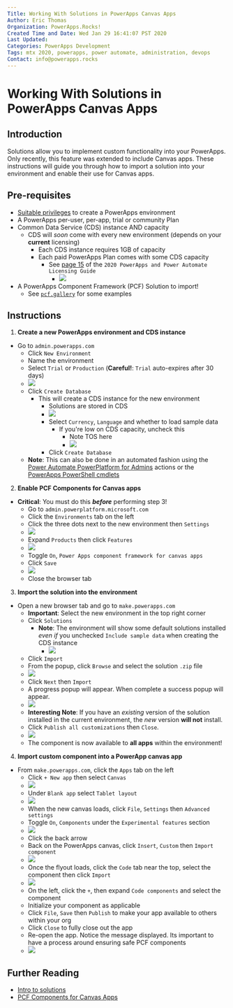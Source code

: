 ```yaml
---
Title: Working With Solutions in PowerApps Canvas Apps
Author: Eric Thomas
Organization: PowerApps.Rocks!
Created Time and Date: Wed Jan 29 16:41:07 PST 2020
Last Updated: 
Categories: PowerApps Development
Tags: mtx 2020, powerapps, power automate, administration, devops
Contact: info@powerapps.rocks
---
```


# Working With Solutions in PowerApps Canvas Apps

## Introduction

Solutions allow you to implement custom functionality into your PowerApps. Only recently, this feature was extended to include Canvas apps. These instructions will guide you through how to import a solution into your environment and enable their use for Canvas apps.

## Pre-requisites

- [Suitable privileges](https://docs.microsoft.com/en-us/power-platform/admin/create-environment-powerapps) to create a PowerApps environment
- A PowerApps per-user, per-app, trial or community Plan
- Common Data Service (CDS) instance AND capacity
  - CDS will *soon* come with every new environment (depends on your **current** licensing)
	- Each CDS instance requires 1GB of capacity
	- Each paid PowerApps Plan comes with some CDS capacity
	    - See [page 15](https://go.microsoft.com/fwlink/?LinkId=2085130&clcid=0x409) of the `2020 PowerApps and Power Automate Licensing Guide`
			- ![](./2020-01-29-17-49-01.png)
- A PowerApps Component Framework (PCF) Solution to import!
  - See [`pcf.gallery`](https://pcf.gallery/canvas-controls) for some examples

## Instructions

1. **Create a new PowerApps environment and CDS instance**
  - Go to `admin.powerapps.com`
	- Click `New Environment`
	- Name the environment
	- Select `Trial` or `Production` (**Careful!**: `Trial` auto-expires after 30 days)
	- ![](./2020-01-29-17-23-01.png)
	- Click `Create Database`
	  - This will create a CDS instance for the new environment
		- Solutions are stored in CDS
		- ![](./2020-01-29-17-26-02.png)
		- Select `Currency`, `Language` and whether to load sample data
		  - If you're low on CDS capacity, uncheck this
			- Note TOS here
			- ![](./2020-01-29-17-29-45.png)
		- Click `Create Database`
    - **Note**: This can also be done in an automated fashion using the [Power Automate PowerPlatform for Admins](https://docs.microsoft.com/en-us/connectors/powerplatformforadmins/) actions or the [PowerApps PowerShell cmdlets](https://powerapps.microsoft.com/en-us/blog/gdpr-admin-powershell-cmdlets/)

2. **Enable PCF Components for Canvas apps**
  - **Critical**: You must do this ***before*** performing step 3!
	- Go to `admin.powerplatform.microsoft.com`
	- Click the `Environments` tab on the left
	- Click the three dots next to the new environment then `Settings`
	- ![](./2020-01-29-18-23-52.png)
	- Expand `Products` then click `Features`
	- ![](./2020-01-29-18-24-31.png)
	- Toggle `On`, `Power Apps component framework for canvas apps`
	- Click `Save`
	- ![](./2020-01-29-18-25-48.png)
	- Close the browser tab


3. **Import the solution into the environment**
  - Open a new browser tab and go to `make.powerapps.com`
	- **Important**: Select the new environment in the top right corner
	- Click `Solutions`
	    - **Note**: The environment will show some default solutions installed *even if* you unchecked `Include sample data` when creating the CDS instance
			- ![](./2020-01-29-18-10-09.png)
	- Click `Import`
	- From the popup, click `Browse` and select the solution `.zip` file
	- ![](./2020-01-29-18-13-41.png)
	- Click `Next` then `Import`
	- A progress popup will appear. When complete a success popup will appear.
	- ![](./2020-01-29-18-15-18.png)
	- **Interesting Note**: If you have an *existing* version of the solution installed in the current environment, the *new* version **will not** install.
	- Click `Publish all customizations` then `Close`.
	- ![](./2020-01-29-18-18-52.png)
	- The component is now available to **all apps** within the environment!

4. **Import custom component into a PowerApp canvas app**
  - From `make.powerapps.com`, click the `Apps` tab on the left
	- Click `+ New app` then select `Canvas`
	- ![](./2020-01-29-18-40-11.png)
	- Under `Blank app` select `Tablet layout`
	- ![](./2020-01-29-18-43-59.png)
	- When the new canvas loads, click `File`, `Settings` then `Advanced settings`
	- Toggle `On`, `Components` under the `Experimental features` section
	- ![](./2020-01-29-18-45-32.png)
	- Click the back arrow
	- Back on the PowerApps canvas, click `Insert`, `Custom` then `Import component`
	- ![](./2020-01-29-18-46-45.png)
	- Once the flyout loads, click the `Code` tab near the top, select the component then click `Import`
	- ![](./2020-01-29-18-48-02.png)
	- On the left, click the `+`, then expand `Code components` and select the component
	- Initialize your component as applicable
	- Click `File`, `Save` then `Publish` to make your app available to others within your org
	- Click `Close` to fully close out the app
	- Re-open the app. Notice the message displayed. Its important to have a process around ensuring safe PCF components
	- ![](./2020-01-29-18-52-33.png)

## Further Reading

- [Intro to solutions](https://docs.microsoft.com/en-us/powerapps/developer/common-data-service/introduction-solutions)
- [PCF Components for Canvas Apps](https://docs.microsoft.com/en-us/powerapps/maker/canvas-apps/create-component)